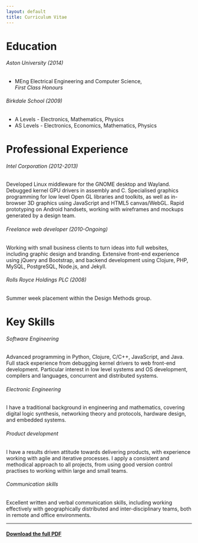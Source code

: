 ```yaml
---
layout: default
title: Curriculum Vitae
---
```


# Education

###### Aston University (2014)

 * MEng Electrical Engineering and Computer Science,<br/> *First Class Honours*

###### Birkdale School (2009)

* A Levels - Electronics, Mathematics, Physics
* AS Levels - Electronics, Economics, Mathematics, Physics

# Professional Experience

###### Intel Corporation   (2012-2013)

Developed Linux middleware for the GNOME desktop and Wayland. Debugged
kernel GPU drivers in assembly and C. Specialised graphics programming
for low level Open GL libraries and toolkits, as well as in-browser 3D
graphics using JavaScript and HTML5 canvas/WebGL. Rapid prototyping on
Android handsets, working with wireframes and mockups generated by a
design team.

###### Freelance web developer (2010-Ongoing)

Working with small business clients to turn ideas into full websites,
including graphic design and branding. Extensive front-end experience
using jQuery and Bootstrap, and backend development using Clojure,
PHP, MySQL, PostgreSQL, Node.js, and Jekyll.

###### Rolls Royce Holdings PLC (2008)

Summer week placement within the Design Methods group.

# Key Skills

###### Software Engineering

Advanced programming in Python, Clojure, C/C++, JavaScript, and
Java. Full stack experience from debugging kernel drivers to web
front-end development. Particular interest in low level systems and OS
development, compilers and languages, concurrent and distributed
systems.

###### Electronic Engineering

I have a traditional background in engineering and mathematics,
covering digital logic synthesis, networking theory and protocols,
hardware design, and embedded systems.

###### Product development

I have a results driven attitude towards delivering products, with
experience working with agile and iterative processes. I apply a
consistent and methodical approach to all projects, from using good
version control practises to working within large and small teams.

###### Communication skills

Excellent written and verbal communication skills, including working
effectively with geographically distributed and inter-disciplinary
teams, both in remote and office environments.

----

#### [Download the full PDF](ChrisCummins.pdf)
